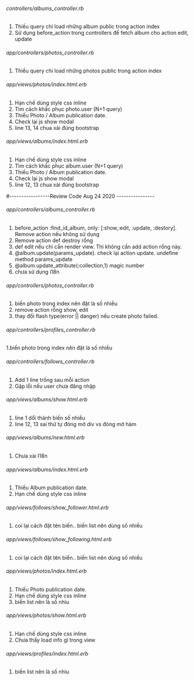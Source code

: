 
###### controllers/albums_controller.rb
  1. Thiếu query chi load những album public trong action index
  2. Sử dụng before_action trong controllers để fetch album cho action edit, update

###### app/controllers/photos_controller.rb
  1. Thiếu query chi load những photos public trong action index

###### app/views/photos/index.html.erb
  1. Hạn chế dùng style css inline
  2. Tìm cách khắc phục photo.user (N+1 query)
  3. Thiếu Photo / Album publication date.
  4. Check lại js show modal
  5. line 13, 14 chua xài đúng bootstrap

###### app/views/albums/index.html.erb
  1. Hạn chế dùng style css inline
  2. Tìm cách khắc phục album.user (N+1 query)
  3. Thiếu Photo / Album publication date.
  4. Check lại js show modal
  5. line 12, 13 chua xài đúng bootstrap

#-----------------Review Code Aug 24 2020 ----------------
###### app/controllers/albums_controller.rb
  1. before_action :find_id_album, only: [:show,:edit, :update, :destory]. Remove action nếu không sử dụng
  2. Remove action def destroy rổng
  3. def edit nếu chỉ cần render view. Thì không cần add action rổng này.
  4. @album.update(params_update). check lại action update. undefine method params_update
  5. @album.update_attribute(:collection,1) magic number
  6. chưa sử dụng i18n

###### app/controllers/photos_controller.rb
  1. biến photo trong index nên đặt là số nhiều
  2. remove action rỗng show, edit
  3. thay đổi flash type(error || danger) nếu create photo failed.
###### app/controllers/profiles_controller.rb
  1.biến photo trong index nên đặt là số nhiều


###### app/controllers/follows_controller.rb
  1. Add 1 line trống sau mỗi action
  2. Gặp lỗi nếu user chưa đăng nhập


###### app/views/albums/show.html.erb
  1. line 1  dổi thành biến số nhiều
  2. line 12, 13 sai thứ tự đóng mở div vs đóng mở hàm

###### app/views/albums/new.html.erb
  1. Chưa xài I18n

###### app/views/albums/index.html.erb
  1. Thiếu Album publication date.
  2. Hạn chế dùng style css inline

###### app/views/follows/show_follower.html.erb
  1. coi lại cách đặt tên biến.. biến list nên dùng số nhiều

###### app/views/follows/show_following.html.erb
  1. coi lại cách đặt tên biến.. biến list nên dùng số nhiều

###### app/views/photos/index.html.erb
  1. Thiếu Photo publication date.
  2. Hạn chế dùng style css inline
  3. biến list nên là số nhìu

###### app/views/photos/show.html.erb
  1. Hạn chế dùng style css inline
  2. Chưa thấy load info gì trong view

###### app/views/profiles/index.html.erb
  1. biến list nên là số nhìu